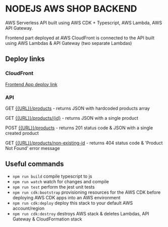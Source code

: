 # NODEJS AWS SHOP BACKEND

AWS Serverless API built using AWS CDK + Typescript, AWS Lambda, AWS API Gateway.

Frontend part deployed at AWS CloudFront is connected to the API built using AWS Lambdas & API Gateway (two separate Lambdas)

## Deploy links

### CloudFront

[Frontend App deploy link](https://d3a8fy38awxpqr.cloudfront.net/)

### API

GET [{{URL}}/products](https://2vrehcwum5.execute-api.eu-north-1.amazonaws.com/products) - returns JSON with hardcoded products array

GET [{{URL}}/products/{id}](https://2vrehcwum5.execute-api.eu-north-1.amazonaws.com/products/855e9a53-dd3c-46b8-8cb1-329f133146f6) - returns JSON with a single product

POST [{{URL}}/products](https://2vrehcwum5.execute-api.eu-north-1.amazonaws.com/products) - returns 201 status code & JSON with a single created product

GET [{{URL}}/products/non-existing-id](https://2vrehcwum5.execute-api.eu-north-1.amazonaws.com/products/some-random-id) - returns 404 status code & 'Product Not Found' error message

## Useful commands

* `npm run build`   compile typescript to js
* `npm run watch`   watch for changes and compile
* `npm run test`    perform the jest unit tests
* `npm run cdk:bootstrap` provisioning resources for the AWS CDK before deploying AWS CDK apps into an AWS environment
* `npm run cdk:deploy`      deploy this stack to your default AWS account/region
* `npm run cdk:destroy` destroys AWS stack & deletes Lambdas, API Gateway & CloudFormation stack
